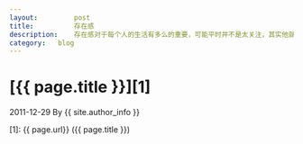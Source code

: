 ```yaml
---
layout:         post
title:          存在感
description:    存在感对于每个人的生活有多么的重要，可能平时并不是太关注，其实他就是生活的全部
category:	blog
---
```


# [{{ page.title }}][1]
2011-12-29 By {{ site.author_info }}





[ArchieX]:    http://archiex.github.com  "Archie"
[1]:    {{ page.url}}  ({{ page.title }})
